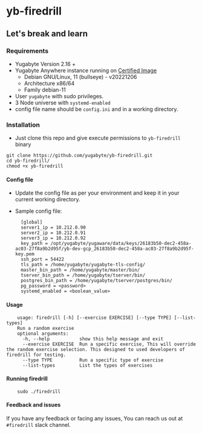 # yb-firedrill

## Let's break and learn

### Requirements

- Yugabyte Version 2.16 +
- Yugabyte Anywhere instance running on [Certified Image](https://console.cloud.google.com/compute/imagesDetail/projects/debian-cloud/global/images/debian-11-bullseye-v202212060)
    - Debian GNU/Linux, 11 (bullseye) - v20221206
    - Architecture x86/64
    - Family debian-11
- User `yugabyte` with sudo privileges.
- 3 Node universe with `systemd-enabled`
- config file name should be `config.ini` and in a working directory.

### Installation

- Just clone this repo and give execute permissions to `yb-firedrill` binary

```
git clone https://github.com/yugabyte/yb-firedrill.git
cd yb-firedrill/
chmod +x yb-firedrill
```

#### Config file

- Update the config file as per your environment and keep it in your current working directory.
- Sample config file:

        [global]
        server1_ip = 10.212.0.90
        server2_ip = 10.212.0.91
        server3_ip = 10.212.0.92
        key_path = /opt/yugabyte/yugaware/data/keys/26183b50-dec2-458a-ac03-27f8a9b2d95f/yb-dev-gcp_26183b50-dec2-458a-ac03-27f8a9b2d95f-key.pem 
        ssh_port = 54422
        tls_path = /home/yugabyte/yugabyte-tls-config/
        master_bin_path = /home/yugabyte/master/bin/
        tserver_bin_path = /home/yugabyte/tserver/bin/
        postgres_bin_path = /home/yugabyte/tserver/postgres/bin/
        pg_password = <password>
        systemd_enabled = <boolean_value>

#### Usage

        usage: firedrill [-h] [--exercise EXERCISE] [--type TYPE] [--list-types]
        Run a random exercise
        optional arguments:
          -h, --help           show this help message and exit
          --exercise EXERCISE  Run a specific exercise, This will override the random exercise selection. This designed to used developers of firedrill for testing.
          --type TYPE          Run a specific type of exercise
          --list-types         List the types of exercises

#### Running firedrill

        sudo ./firedrill

#### Feedback and issues

If you have any feedback or facing any issues, You can reach us out at `#firedrill` slack channel.
